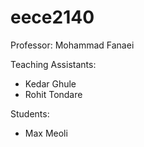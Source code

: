 # eece2140

Professor: Mohammad Fanaei

Teaching Assistants:
- Kedar Ghule
- Rohit Tondare

Students:
- Max Meoli

